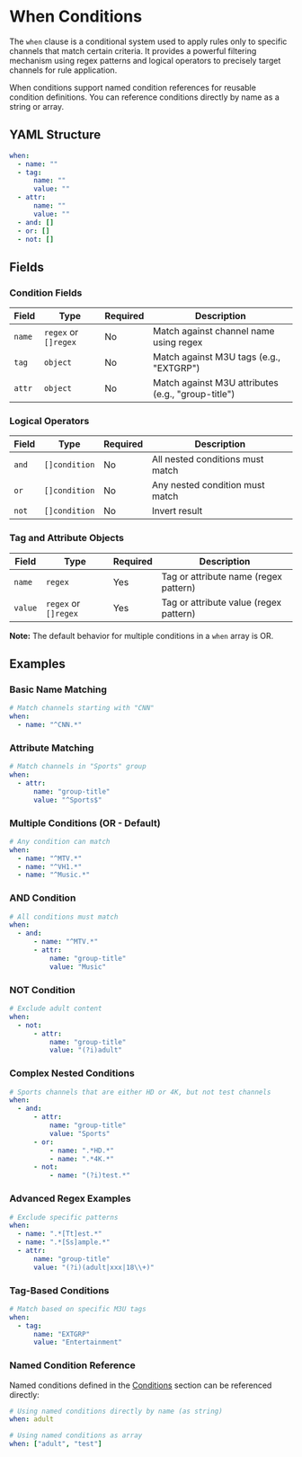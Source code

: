 # When Conditions

The `when` clause is a conditional system used to apply rules only to specific channels that match certain criteria. It
provides a powerful filtering mechanism using regex patterns and logical operators to precisely target channels for rule
application.

When conditions support named condition references for reusable condition definitions. You can reference conditions
directly by name as a string or array.

## YAML Structure

```yaml
when:
  - name: ""
  - tag:
      name: ""
      value: ""
  - attr:
      name: ""
      value: ""
  - and: []
  - or: []
  - not: []
```

## Fields

### Condition Fields

| Field  | Type                 | Required | Description                                        |
|--------|----------------------|----------|----------------------------------------------------|
| `name` | `regex` or `[]regex` | No       | Match against channel name using regex             |
| `tag`  | `object`             | No       | Match against M3U tags (e.g., "EXTGRP")            |
| `attr` | `object`             | No       | Match against M3U attributes (e.g., "group-title") |

### Logical Operators

| Field | Type          | Required | Description                      |
|-------|---------------|----------|----------------------------------|
| `and` | `[]condition` | No       | All nested conditions must match |
| `or`  | `[]condition` | No       | Any nested condition must match  |
| `not` | `[]condition` | No       | Invert result                    |

### Tag and Attribute Objects

| Field   | Type                 | Required | Description                            |
|---------|----------------------|----------|----------------------------------------|
| `name`  | `regex`              | Yes      | Tag or attribute name (regex pattern)  |
| `value` | `regex` or `[]regex` | Yes      | Tag or attribute value (regex pattern) |

**Note:** The default behavior for multiple conditions in a `when` array is OR.

## Examples

### Basic Name Matching

```yaml
# Match channels starting with "CNN"
when:
  - name: "^CNN.*"
```

### Attribute Matching

```yaml
# Match channels in "Sports" group
when:
  - attr:
      name: "group-title"
      value: "^Sports$"
```

### Multiple Conditions (OR - Default)

```yaml
# Any condition can match
when:
  - name: "^MTV.*"
  - name: "^VH1.*"
  - name: "^Music.*"
```

### AND Condition

```yaml
# All conditions must match
when:
  - and:
      - name: "^MTV.*"
      - attr:
          name: "group-title"
          value: "Music"
```

### NOT Condition

```yaml
# Exclude adult content
when:
  - not:
      - attr:
          name: "group-title"
          value: "(?i)adult"
```

### Complex Nested Conditions

```yaml
# Sports channels that are either HD or 4K, but not test channels
when:
  - and:
      - attr:
          name: "group-title"
          value: "Sports"
      - or:
          - name: ".*HD.*"
          - name: ".*4K.*"
      - not:
          - name: "(?i)test.*"
```

### Advanced Regex Examples

```yaml
# Exclude specific patterns
when:
  - name: ".*[Tt]est.*"
  - name: ".*[Ss]ample.*"
  - attr:
      name: "group-title"
      value: "(?i)(adult|xxx|18\\+)"
```

### Tag-Based Conditions

```yaml
# Match based on specific M3U tags
when:
  - tag:
      name: "EXTGRP"
      value: "Entertainment"
```

### Named Condition Reference

Named conditions defined in the [Conditions](../conditions.md) section can be referenced directly:

```yaml
# Using named conditions directly by name (as string)
when: adult

# Using named conditions as array
when: ["adult", "test"]
```
